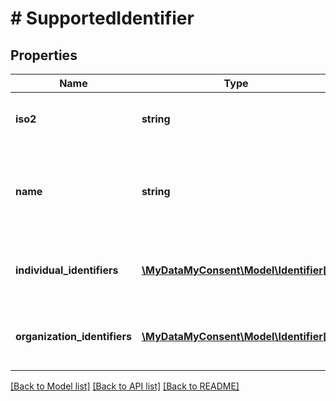 # # SupportedIdentifier

## Properties

Name | Type | Description | Notes
------------ | ------------- | ------------- | -------------
**iso2** | **string** | Country ISO 2 code. Example: IN, US, etc. |
**name** | **string** | Country name. Example: India, United States of America, etc. |
**individual_identifiers** | [**\MyDataMyConsent\Model\Identifier[]**](Identifier.md) | List of supported identifiers for an individual. |
**organization_identifiers** | [**\MyDataMyConsent\Model\Identifier[]**](Identifier.md) | List of supported identifiers for an organization. |

[[Back to Model list]](../../README.md#models) [[Back to API list]](../../README.md#endpoints) [[Back to README]](../../README.md)
